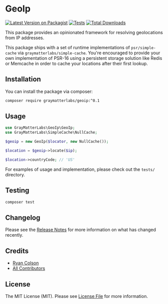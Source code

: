 # GeoIp

[![Latest Version on Packagist](https://img.shields.io/packagist/v/graymatterlabs/geoip.svg?style=flat-square)](https://packagist.org/packages/graymatterlabs/geoip)
[![Tests](https://github.com/graymatterlabs/geoip/actions/workflows/run-tests.yml/badge.svg?branch=master)](https://github.com/graymatterlabs/geoip/actions/workflows/run-tests.yml)
[![Total Downloads](https://img.shields.io/packagist/dt/graymatterlabs/geoip.svg?style=flat-square)](https://packagist.org/packages/graymatterlabs/geoip)

This package provides an opinionated framework for resolving geolocations from IP addresses.

This package ships with a set of runtime implementations of `psr/simple-cache` via `graymatterlabs/simple-cache`. You're encouraged to provide your own implementation of PSR-16 using a persistent storage solution like Redis or Memcache in order to cache your locations after their first lookup.

## Installation

You can install the package via composer:

```bash
composer require graymatterlabs/geoip:^0.1
```

## Usage

```php
use GrayMatterLabs\GeoIp\GeoIp;
use GrayMatterLabs\SimpleCache\NullCache;

$geoip = new GeoIp($locator, new NullCache());

$location = $geoip->locate($ip);

$location->countryCode; // 'US'
```
For examples of usage and implementation, please check out the `tests/` directory.

## Testing

```bash
composer test
```

## Changelog

Please see the [Release Notes](../../releases) for more information on what has changed recently.

## Credits

- [Ryan Colson](https://github.com/ryancco)
- [All Contributors](../../contributors)

## License

The MIT License (MIT). Please see [License File](LICENSE.md) for more information.

